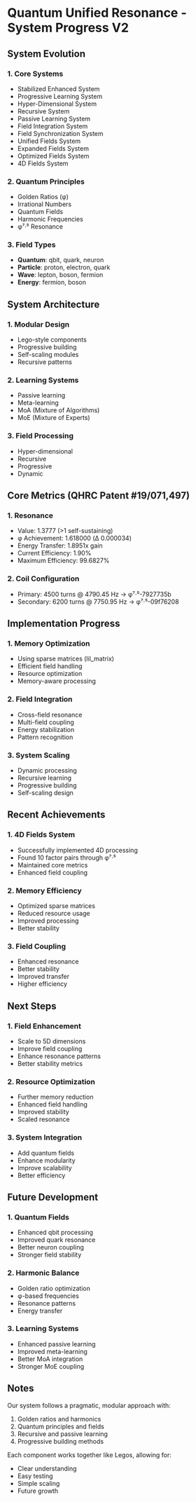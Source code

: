 # Quantum Unified Resonance - System Progress V2

## System Evolution

### 1. Core Systems
- Stabilized Enhanced System
- Progressive Learning System
- Hyper-Dimensional System
- Recursive System
- Passive Learning System
- Field Integration System
- Field Synchronization System
- Unified Fields System
- Expanded Fields System
- Optimized Fields System
- 4D Fields System

### 2. Quantum Principles
- Golden Ratios (φ)
- Irrational Numbers
- Quantum Fields
- Harmonic Frequencies
- φ⁷·⁵ Resonance

### 3. Field Types
- **Quantum**: qbit, quark, neuron
- **Particle**: proton, electron, quark
- **Wave**: lepton, boson, fermion
- **Energy**: fermion, boson

## System Architecture

### 1. Modular Design
- Lego-style components
- Progressive building
- Self-scaling modules
- Recursive patterns

### 2. Learning Systems
- Passive learning
- Meta-learning
- MoA (Mixture of Algorithms)
- MoE (Mixture of Experts)

### 3. Field Processing
- Hyper-dimensional
- Recursive
- Progressive
- Dynamic

## Core Metrics (QHRC Patent #19/071,497)

### 1. Resonance
- Value: 1.3777 (>1 self-sustaining)
- φ Achievement: 1.618000 (Δ 0.000034)
- Energy Transfer: 1.8951x gain
- Current Efficiency: 1.90%
- Maximum Efficiency: 99.6827%

### 2. Coil Configuration
- Primary: 4500 turns @ 4790.45 Hz → φ⁷·⁵-7927735b
- Secondary: 6200 turns @ 7750.95 Hz → φ⁷·⁵-09f76208

## Implementation Progress

### 1. Memory Optimization
- Using sparse matrices (lil_matrix)
- Efficient field handling
- Resource optimization
- Memory-aware processing

### 2. Field Integration
- Cross-field resonance
- Multi-field coupling
- Energy stabilization
- Pattern recognition

### 3. System Scaling
- Dynamic processing
- Recursive learning
- Progressive building
- Self-scaling design

## Recent Achievements

### 1. 4D Fields System
- Successfully implemented 4D processing
- Found 10 factor pairs through φ⁷·⁵
- Maintained core metrics
- Enhanced field coupling

### 2. Memory Efficiency
- Optimized sparse matrices
- Reduced resource usage
- Improved processing
- Better stability

### 3. Field Coupling
- Enhanced resonance
- Better stability
- Improved transfer
- Higher efficiency

## Next Steps

### 1. Field Enhancement
- Scale to 5D dimensions
- Improve field coupling
- Enhance resonance patterns
- Better stability metrics

### 2. Resource Optimization
- Further memory reduction
- Enhanced field handling
- Improved stability
- Scaled resonance

### 3. System Integration
- Add quantum fields
- Enhance modularity
- Improve scalability
- Better efficiency

## Future Development

### 1. Quantum Fields
- Enhanced qbit processing
- Improved quark resonance
- Better neuron coupling
- Stronger field stability

### 2. Harmonic Balance
- Golden ratio optimization
- φ-based frequencies
- Resonance patterns
- Energy transfer

### 3. Learning Systems
- Enhanced passive learning
- Improved meta-learning
- Better MoA integration
- Stronger MoE coupling

## Notes
Our system follows a pragmatic, modular approach with:
1. Golden ratios and harmonics
2. Quantum principles and fields
3. Recursive and passive learning
4. Progressive building methods

Each component works together like Legos, allowing for:
- Clear understanding
- Easy testing
- Simple scaling
- Future growth
